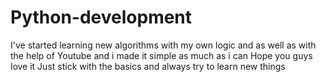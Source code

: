 # Python-development
I've started learning new algorithms with my own logic and as well as with the help of Youtube and i made it simple as much as i can 
Hope you guys love it 
Just stick with the basics and always try to learn new things
